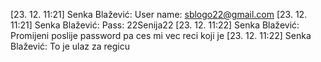 [23. 12. 11:21] Senka Blažević: User name: sblogo22@gmail.com
[23. 12. 11:21] Senka Blažević: Pass: 22Senija22
[23. 12. 11:22] Senka Blažević: Promijeni poslije password pa ces mi vec reci koji je
[23. 12. 11:22] Senka Blažević: To je ulaz za regicu